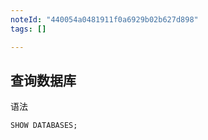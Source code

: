 ```yaml
---
noteId: "440054a0481911f0a6929b02b627d898"
tags: []

---
```


## 查询数据库

语法

```sql
SHOW DATABASES;
```